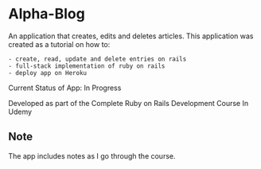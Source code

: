 # Alpha-Blog

An application that creates, edits and deletes articles. This application was created as a tutorial on how to:

	- create, read, update and delete entries on rails
	- full-stack implementation of ruby on rails
	- deploy app on Heroku

Current Status of App: In Progress

Developed as part of the Complete Ruby on Rails Development Course In Udemy

## Note
The app includes notes as I go through the course.